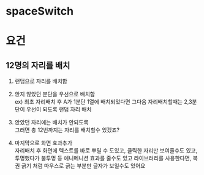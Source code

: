 # spaceSwitch

# 요건
## 12명의 자리를 배치

1. 랜덤으로 자리를 배치함  
1. 앉지 않았던 분단을 우선으로 배치함  
ex) 최초 자리배치 후 A가 1분단 1열에 배치되었다면 그다음 자리배치할때는 2,3분단이 우선이 되도록 랜덤 자리 배치  

1. 앉았던 자리에는 배치가 안되도록  
그러면 총 12번까지는 자리를 배치할수 있겠죠?  
1. 마지막으로 화면 효과추가  
자리배치 후 화면에 텍스트를 바로 뿌릴 수 도있고, 클릭한 자리만 보여줄수도 있고,
투명했다가 불투명 등 에니메니션 효과를 줄수도 있고 라이브러리를 사용한다면, 복권 긁기 처럼 마우스로 긁는 부분만 글자가 보일수도 있어요
